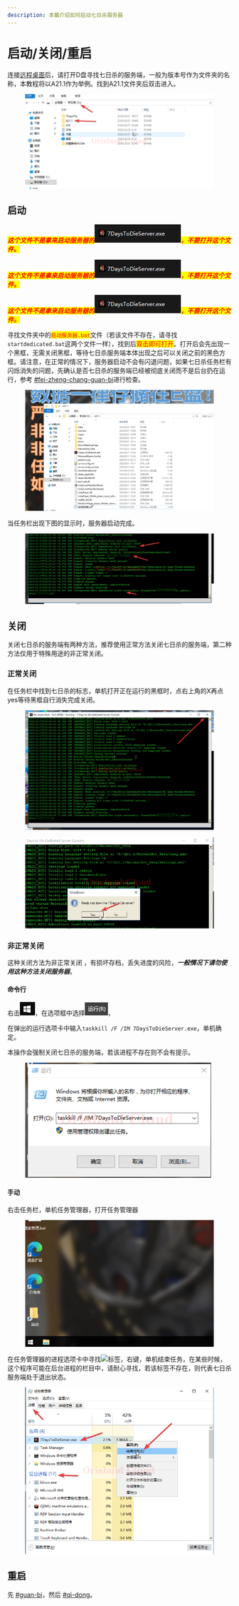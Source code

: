 ```yaml
---
description: 本篇介绍如何启动七日杀服务器
---
```


# 启动/关闭/重启

连接[远程桌面](../../../fu-wu-qi-guan-li-yu-kong-zhi/deng-lu-yuan-cheng-zhuo-mian/)后，请打开D盘寻找七日杀的服务端，一般为版本号作为文件夹的名称，本教程将以A21.1作为举例。找到A21.1文件夹后双击进入。

<figure><img src="../../../.gitbook/assets/mstsc_MLrZsJ0uKo.png" alt=""><figcaption></figcaption></figure>

## 启动

_<mark style="color:red;">**这个文件不是拿来启动服务器的**</mark>_![](<../../../.gitbook/assets/image (2) (1) (1) (1) (1).png>)_<mark style="color:red;">**，不要打开这个文件。**</mark>_

_<mark style="color:red;">**这个文件不是拿来启动服务器的**</mark>_![](<../../../.gitbook/assets/image (2) (1) (1) (1) (1).png>)_<mark style="color:red;">**，不要打开这个文件。**</mark>_

_<mark style="color:red;">**这个文件不是拿来启动服务器的**</mark>_![](<../../../.gitbook/assets/image (2) (1) (1) (1) (1).png>)_<mark style="color:red;">**，不要打开这个文件。**</mark>_

寻找文件夹中的<mark style="color:red;">`启动服务器.bat`</mark>文件（若该文件不存在，请寻找`startdedicated.bat`这两个文件一样），找到后<mark style="color:red;">双击即可打开</mark>。打开后会先出现一个黑框，无需关闭黑框，等待七日杀服务端本体出现之后可以关闭之前的黑色方框。请注意，在正常的情况下，服务器启动不会有闪退问题，如果七日杀任务栏有闪烁消失的问题，先确认是否七日杀的服务端已经被彻底关闭而不是后台扔在运行，参考 [#fei-zheng-chang-guan-bi](qi-dong-guan-bi-zhong-qi.md#fei-zheng-chang-guan-bi "mention")进行检查。

<figure><img src="../../../.gitbook/assets/mstsc_kyE4WprJCz.gif" alt=""><figcaption></figcaption></figure>

当任务栏出现下图的显示时，服务器启动完成。

<figure><img src="../../../.gitbook/assets/mstsc_ISGAGmgVfP.png" alt=""><figcaption></figcaption></figure>

## 关闭

关闭七日杀的服务端有两种方法，推荐使用正常方法关闭七日杀的服务端，第二种方法仅用于特殊用途的非正常关闭。

### 正常关闭

在任务栏中找到七日杀的标志，单机打开正在运行的黑框时，点右上角的X再点yes等待黑框自行消失完成关闭。

<figure><img src="../../../.gitbook/assets/mstsc_CeWSSzQoHq.png" alt=""><figcaption></figcaption></figure>

<figure><img src="../../../.gitbook/assets/mstsc_RyUMninXfj.png" alt=""><figcaption></figcaption></figure>

### 非正常关闭

这种关闭方法为非正常关闭 ，有损坏存档，丢失进度的风险，_**一般情况下请勿使用这种方法关闭服务器**_。

#### 命令行

右击![](<../../../.gitbook/assets/image (42).png>)，在选项框中选择![](<../../../.gitbook/assets/image (43).png>)，

在弹出的运行选项卡中输入`taskkill /F /IM 7DaysToDieServer.exe`，单机确定。

本操作会强制关闭七日杀的服务端，若该进程不存在则不会有提示。

<figure><img src="../../../.gitbook/assets/mstsc_i5vUuPC2up.png" alt=""><figcaption></figcaption></figure>

#### 手动

右击任务栏，单机任务管理器，打开任务管理器

<figure><img src="../../../.gitbook/assets/mstsc_SHiPOW6tIz.gif" alt=""><figcaption></figcaption></figure>

在任务管理器的进程选项卡中寻找![](../../../.gitbook/assets/mstsc\_pgnQi8bfR7.png)标签，右键，单机结束任务，在某些时候，这个程序可能在后台进程的栏目中，请耐心寻找，若该标签不存在，则代表七日杀服务端处于退出状态。

<figure><img src="../../../.gitbook/assets/mstsc_UHm1dtj9mD.png" alt=""><figcaption></figcaption></figure>

## 重启

先 [#guan-bi](qi-dong-guan-bi-zhong-qi.md#guan-bi "mention")，然后 [#qi-dong](qi-dong-guan-bi-zhong-qi.md#qi-dong "mention")。
